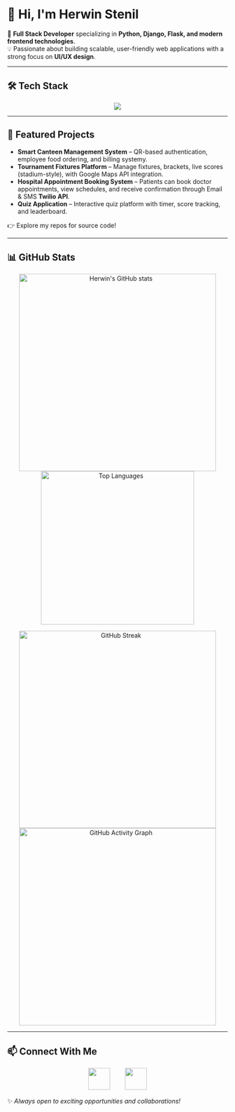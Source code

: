 # 👋 Hi, I'm Herwin Stenil  

🚀 **Full Stack Developer** specializing in **Python, Django, Flask, and modern frontend technologies**.  
💡 Passionate about building scalable, user-friendly web applications with a strong focus on **UI/UX design**.  

---

## 🛠 Tech Stack  

<p align="center">
  <img src="https://skillicons.dev/icons?i=html,css,js,python,django,flask,bootstrap,sqlite,mongodb,git,github,vscode" />
</p>

---

## 🌟 Featured Projects
- **Smart Canteen Management System** – QR-based authentication, employee food ordering, and billing systemy.  
- **Tournament Fixtures Platform** – Manage fixtures, brackets, live scores (stadium-style), with Google Maps API integration.
- **Hospital Appointment Booking System** – Patients can book doctor appointments, view schedules, and receive confirmation through Email & SMS **Twilio API**.  
- **Quiz Application** – Interactive quiz platform with timer, score tracking, and leaderboard.  

👉 Explore my repos for source code!

---

## 📊 GitHub Stats

<p align="center">
  <img src="https://github-readme-stats.vercel.app/api?username=Herwinstenil&show_icons=true&theme=blue-green&hide_border=false" alt="Herwin's GitHub stats" width="450" />
  <img src="https://github-readme-stats.vercel.app/api/top-langs/?username=Herwinstenil&layout=compact&theme=blue-green&hide_border=false" alt="Top Languages" width="350" />
</p>

<p align="center">
  <img src="https://github-readme-streak-stats.herokuapp.com/?user=Herwinstenil&theme=blue-green&hide_border=false" alt="GitHub Streak" width="450" />
  <img src="https://github-readme-activity-graph.vercel.app/graph?username=Herwinstenil&theme=react-dark&hide_border=false" alt="GitHub Activity Graph" width="450" />
</p>

---

## 📫 Connect With Me  

<p align="center">
  <a href="mailto:herwinstenil24@gmail.com" style="text-decoration:none; margin: 0 15px;">
    <img src="https://skillicons.dev/icons?i=gmail" width="50" height="50" />
  </a>
  <a href="https://www.linkedin.com/in/herwin-stenil-e-b65317263" style="text-decoration:none; margin: 0 15px;">
    <img src="https://skillicons.dev/icons?i=linkedin" width="50" height="50" />
  </a>
</p>


✨ *Always open to exciting opportunities and collaborations!*  

